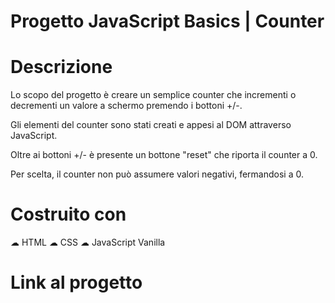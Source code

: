 # Progetto JavaScript Basics | Counter


# Descrizione
Lo scopo del progetto è creare un semplice counter che incrementi o decrementi un valore a schermo premendo i bottoni +/-.

Gli elementi del counter sono stati creati e appesi al DOM attraverso JavaScript.

Oltre ai bottoni +/- è presente un bottone "reset" che riporta il counter a 0.

Per scelta, il counter non può assumere valori negativi, fermandosi a 0.

# Costruito con
☁︎ HTML
☁︎ CSS
☁︎ JavaScript Vanilla

# Link al progetto

